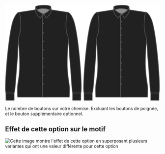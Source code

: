 ![Boutons](buttons.svg)

Le nombre de boutons sur votre chemise. Excluant les boutons de poignée, et le bouton supplémentaire optionnel.

## Effet de cette option sur le motif

![Cette image montre l'effet de cette option en superposant plusieurs variantes qui ont une valeur différente pour cette option](simone\_buttons\_sample.svg "Effet de cette option sur le motif")
